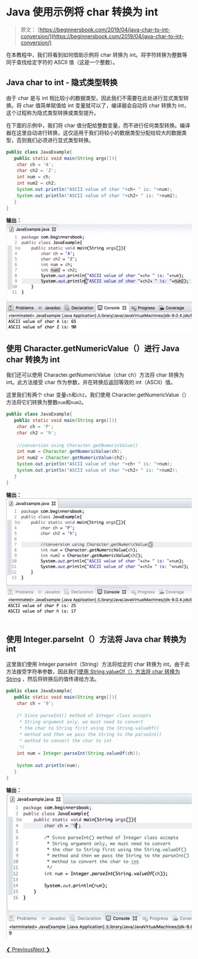 # Java 使用示例将 char 转换为 int

> 原文： [https://beginnersbook.com/2019/04/java-char-to-int-conversion/](https://beginnersbook.com/2019/04/java-char-to-int-conversion/)

在本教程中，我们将看到如何借助示例将 char 转换为 int。将字符转换为整数等同于查找给定字符的 ASCII 值（这是一个整数）。

## Java char to int - 隐式类型转换

由于 char 是与 int 相比较小的数据类型，因此我们不需要在此处进行显式类型转换。将 char 值简单赋值给 int 变量就可以了，编译器会自动将 char 转换为 int，这个过程称为隐式类型转换或类型提升。

在下面的示例中，我们将 char 值分配给整数变量，而不进行任何类型转换。编译器在这里自动进行转换，这仅适用于我们将较小的数据类型分配给较大的数据类型，否则我们必须进行显式类型转换。

```java
public class JavaExample{  
   public static void main(String args[]){  
	char ch = 'A';
	char ch2 = 'Z';
	int num = ch;
	int num2 = ch2;
	System.out.println("ASCII value of char "+ch+ " is: "+num);
	System.out.println("ASCII value of char "+ch2+ " is: "+num2);
   }
}
```

**输出：**
![Java char to int conversion example](img/6f0d3b64b17c6ef746aa41410b7cd666.jpg)

## 使用 Character.getNumericValue（）进行 Java char 转换为 int

我们还可以使用 Character.getNumericValue（char ch）方法将 char 转换为 int。此方法接受 char 作为参数，并在转换后返回等效的 int（ASCII）值。

这里我们有两个 char 变量`ch`和`ch2`，我们使用 Character.getNumericValue（）方法将它们转换为整数`num`和`num2`。

```java
public class JavaExample{  
   public static void main(String args[]){  
	char ch = 'P';
	char ch2 = 'h';

	//conversion using Character.getNumericValue()
	int num = Character.getNumericValue(ch);
	int num2 = Character.getNumericValue(ch2);
	System.out.println("ASCII value of char "+ch+ " is: "+num);
	System.out.println("ASCII value of char "+ch2+ " is: "+num2);
   }
}
```

**输出：**
![Java convert char to int example](img/1cf555377b043816fe6e1d9556d1325a.jpg)

## 使用 Integer.parseInt（）方法将 Java char 转换为 int

这里我们使用 Integer.parseInt（String）方法将给定的 char 转换为 int。由于此方法接受字符串参数，因此我们[使用 String.valueOf（）方法将 char 转换为 String](https://beginnersbook.com/2019/04/java-char-to-string-conversion/) ，然后将转换后的值传递给方法。

```java
public class JavaExample{  
   public static void main(String args[]){  
	char ch = '9';

	/* Since parseInt() method of Integer class accepts
   	 * String argument only, we must need to convert
	 * the char to String first using the String.valueOf()
	 * method and then we pass the String to the parseInt()
	 * method to convert the char to int
	 */
	int num = Integer.parseInt(String.valueOf(ch));

	System.out.println(num);
   }
}
```

**输出：**
![Java char to int conversion example](img/089a60043c6e5f0aa5eb978673eabb3c.jpg)

[❮ Previous](https://beginnersbook.com/2019/04/java-char-to-string-conversion/)[Next ❯](https://beginnersbook.com/2019/04/java-int-to-char-conversion/)
